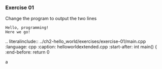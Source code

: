 ### Exercise 01

Change the program to output the two lines 

```
Hello, programming! 
Here we go!
```



.. literalinclude:: ../ch2-hello_world/exercises/exercise-01/main.cpp
   :language: cpp
   :caption: helloworldextended.cpp
   :start-after: int main() {
   :end-before: return 0


a
